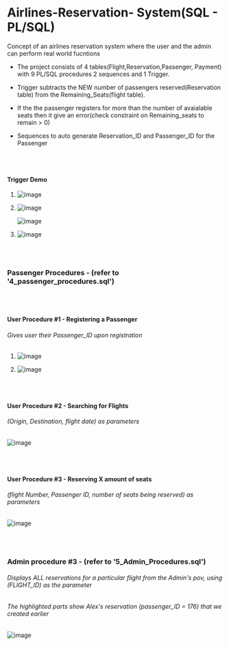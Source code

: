 # Airlines-Reservation- System(SQL - PL/SQL)
Concept of an airlines reservation system where the user and the admin can perform real world fucntions

* The project consists of 4 tables(Flight,Reservation,Passenger, Payment) with 9 PL/SQL procedures 2 sequences and 1 Trigger. 

* Trigger subtracts the NEW number of passengers reserved(Reservation table) from the Remaining_Seats(flight table). 
* If the the passenger registers for more than the number of avaialable seats then it give an error(check constraint on Remaining_seats to remain > 0)
* Sequences to auto generate Reservation_ID and Passenger_ID for the Passenger

<br /><br />
#### Trigger Demo
1) ![image](https://user-images.githubusercontent.com/52587103/60775991-9ee94f00-a0f6-11e9-8559-b63b9c9042c9.png)

2) ![image](https://user-images.githubusercontent.com/52587103/60775992-a3ae0300-a0f6-11e9-958a-6743d5fd43d8.png)

   ![image](https://user-images.githubusercontent.com/52587103/60775994-a6a8f380-a0f6-11e9-8fd0-2794e94db96c.png)

3) ![image](https://user-images.githubusercontent.com/52587103/60775999-ac9ed480-a0f6-11e9-809e-c9814aa838a4.png)


<br /><br />
### Passenger Procedures -   (refer to '4_passenger_procedures.sql')
</br></br>

#### User Procedure #1  -  Registering a Passenger  
###### Gives user their Passenger_ID upon registration


1) ![image](https://user-images.githubusercontent.com/52587103/60776006-b1fc1f00-a0f6-11e9-8640-0a6f887e44d9.png)

2) ![image](https://user-images.githubusercontent.com/52587103/60776007-b45e7900-a0f6-11e9-98ce-f666f28a20c6.png)


<br /><br />

#### User Procedure #2  -  Searching for Flights 
###### (Origin, Destination, flight date) as parameters

![image](https://user-images.githubusercontent.com/52587103/75728698-a9281100-5cb6-11ea-9672-435c0f291861.png)


<br /><br />


#### User Procedure #3  -  Reserving X amount of seats
###### (flight Number, Passenger ID, number of seats being reserved) as parameters


![image](https://user-images.githubusercontent.com/52587103/75730688-95cb7480-5cbb-11ea-98c8-af8eeef02018.png)


<br /><br />


### Admin procedure #3 - (refer to '5_Admin_Procedures.sql')
###### Displays ALL reservations for a particular flight from the Admin's pov, using (FLIGHT_ID) as the parameter

###### The highlighted parts show Alex's reservation (passenger_ID = 176) that we created earlier


![image](https://user-images.githubusercontent.com/52587103/75732439-7c78f700-5cc0-11ea-8d1e-1f03c943043b.png)





